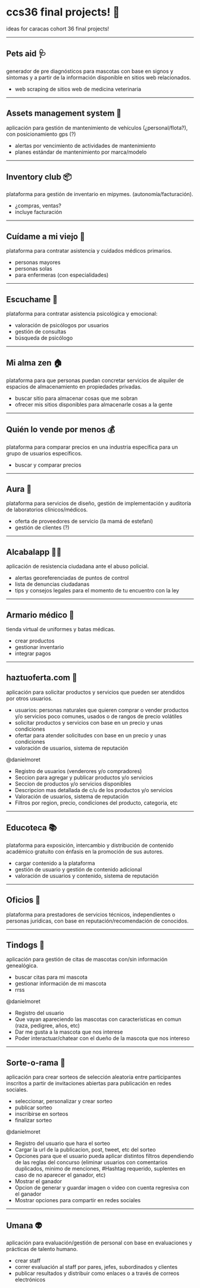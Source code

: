 # ccs36 final projects! 🎉
ideas for caracas cohort 36 final projects!

-----

## Pets aid 🩺

generador de pre diagnósticos para mascotas con base en signos y síntomas y a partir de la información disponible en sitios web relacionados.
- web scraping de sitios web de medicina veterinaria 

-----

## Assets management system 🚗

aplicación para gestión de mantenimiento de vehículos (¿personal/flota?), con posicionamiento gps (?)
- alertas por vencimiento de actividades de mantenimiento
- planes estándar de mantenimiento por marca/modelo

-----

## Inventory club 📦

plataforma para gestión de inventario en mipymes. (autonomía/facturación).
- ¿compras, ventas?
- incluye facturación

-----

## Cuídame a mi viejo 👴

plataforma para contratar asistencia y cuidados médicos primarios.
- personas mayores
- personas solas
- para enfermeras (con especialidades)

-----

## Escuchame 👄

plataforma para contratar asistencia psicológica y emocional:
- valoración de psicólogos por usuarios
- gestión de consultas
- búsqueda de psicólogo

-----

## Mi alma zen 🏠

plataforma para que personas puedan concretar servicios de alquiler de espacios de almacenamiento en propiedades privadas.
- buscar sitio para almacenar cosas que me sobran 
- ofrecer mis sitios disponibles para almacenarle cosas a la gente

-----

## Quién lo vende por menos 💰

plataforma para comparar precios en una industria específica para un grupo de usuarios específicos.
- buscar y comparar precios

-----

## Aura 👼

plataforma para servicios de diseño, gestión de implementación y auditoría de laboratorios clínicos/médicos.
- oferta de proveedores de servicio (la mamá de estefani)
- gestión de clientes (?)

-----

## Alcabalapp 🧙‍♀️

aplicación de resistencia ciudadana ante el abuso policial.
- alertas georeferenciadas de puntos de control
- lista de denuncias ciudadanas
- tips y consejos legales para el momento de tu encuentro con la ley

-----

## Armario médico 💊

tienda virtual de uniformes y batas médicas.
- crear productos
- gestionar inventario
- integrar pagos

-----

## haztuoferta.com 🤑

aplicación para solicitar productos y servicios que pueden ser atendidos por otros usuarios.
- usuarios: personas naturales que quieren comprar o vender productos y/o servicios poco comunes, usados o de rangos de precio volátiles
- solicitar productos y servicios con base en un precio y unas condiciones
- ofertar para atender solicitudes con base en un precio y unas condiciones
- valoración de usuarios, sistema de reputación

@danielmoret
- Registro de usuarios (venderores y/o compradores)
- Seccion para agregar y publicar productos y/o servicios 
- Seccion de productos y/o servicios disponibles
- Descripcion mas detallada de c/u de los productos y/o servicios
- Valoración de usuarios, sistema de reputación
- Filtros por region, precio, condiciones del producto, categoria, etc
-----

## Educoteca 📚

plataforma para exposición, intercambio y distribución de contenido académico gratuito con énfasis en la promoción de sus autores.
- cargar contenido a la plataforma
- gestión de usuario y gestión de contenido adicional
- valoración de usuarios y contenido, sistema de reputación

-----

## Oficios 💼

plataforma para prestadores de servicios técnicos, independientes o personas jurídicas, con base en reputación/recomendación de conocidos.

-----

## Tindogs 🐶

aplicación para gestión de citas de mascotas con/sin información genealógica.
- buscar citas para mi mascota
- gestionar información de mi mascota
- rrss

@danielmoret
- Registro del usuario 
- Que vayan apareciendo las mascotas con caracteristicas en comun (raza, pedigree, años, etc)
- Dar me gusta a la mascota que nos interese
- Poder interactuar/chatear con el dueño de la mascota que nos intereso

-----

## Sorte-o-rama 🎫

aplicación para crear sorteos de selección aleatoria entre participantes inscritos a partir de invitaciones abiertas para publicación en redes sociales.
- seleccionar, personalizar y crear sorteo
- publicar sorteo
- inscribirse en sorteos
- finalizar sorteo

@danielmoret
- Registro del usuario que hara el sorteo 
- Cargar la url de la publicacion, post, tweet, etc del sorteo
- Opciones para que el usuario pueda aplicar distintos filtros dependiendo de las reglas del concurso (eliminar usuarios con comentarios duplicados, minimo de menciones, #Hashtag requerido, suplentes en caso de no aparecer el ganador, etc)
- Mostrar el ganador
- Opcion de generar y guardar imagen o video con cuenta regresiva con el ganador 
- Mostrar opciones para compartir en redes sociales

-----

## Umana 👽

aplicación para evaluación/gestión de personal con base en evaluaciones y prácticas de talento humano.
- crear staff
- correr evaluación al staff por pares, jefes, subordinados y clientes
- publicar resultados y distribuir como enlaces o a través de correos electrónicos
